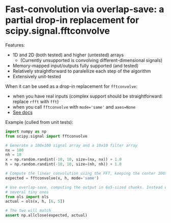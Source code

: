 # Fast-convolution via overlap-save: a partial drop-in replacement for scipy.signal.fftconvolve

Features:

- 1D and 2D (both tested) and higher (untested) arrays
  - (Currently unsupported is convolving different-dimensional signals)
- Memory-mapped input/outputs fully supported (and tested)
- Relatively straightforward to paralellize each step of the algorithm
- Extensively unit-tested

When it can be used as a drop-in replacement for `fftconvolve`:

- when you have real inputs (complex support should be straightforward: replace `rfft` with `fft`)
- when you call `fftconvolve` with `mode='same'` and `axes=None`
- [See docs](https://docs.scipy.org/doc/scipy/reference/generated/scipy.signal.fftconvolve.html)

Example (culled from unit tests):
```py
import numpy as np
from scipy.signal import fftconvolve

# Generate a 100x100 signal array and a 10x10 filter array
nx = 100
nh = 10
x = np.random.randint(-10, 10, size=(nx, nx)) + 1.0
h = np.random.randint(-10, 10, size=(nh, nh)) + 1.0

# Compute the linear convolution using the FFT, keeping the center 100x100 samples
expected = fftconvolve(x, h, mode='same')

# Use overlap-save, computing the output in 6x5-sized chunks. Instead of one huge FFT, we do a
# several tiny ones
from ols import ols
actual = ols(x, h, [6, 5])

# The two will match
assert np.allclose(expected, actual)
```
